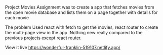 Project Movies
Assignment was to create a app that fetches movies from the open movie database and lists them on a page together with details for each movie

The problem
Used react with fetch to get the movies, react router to create the multi-page view in the app. Nothing new really compared to the previous projects except react router.

View it live
https://wonderful-franklin-519107.netlify.app/